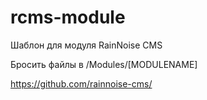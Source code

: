 # rcms-module
Шаблон для модуля RainNoise CMS

Бросить файлы в /Modules/[MODULENAME]  

https://github.com/rainnoise-cms/
